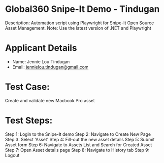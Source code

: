 # Global360 Snipe-It Demo - Tindugan

Description:
Automation script using Playwright for Snipe-It Open Source Asset Management.
Note: Use the latest version of .NET and Playwright

# Applicant Details
- Name: Jennie Lou Tindugan
- Email: jennielou.tindugan@gmail.com


# Test Case: 
Create and validate new Macbook Pro asset

# Test Steps: 
Step 1: Login to the Snipe-It demo 
Step 2: Navigate to Create New Page
Step 3: Select 'Asset' 
Step 4: Fill-out the new asset details
Step 5: Submit Asset form
Step 6: Navigate to Assets List and Search for Created Asset
Step 7: Open Asset details page
Step 8: Navigate to History tab 
Step 9: Logout 
